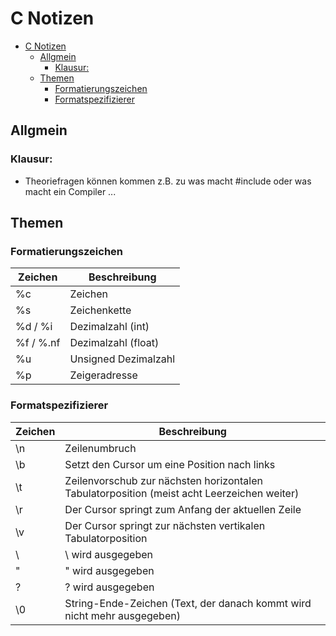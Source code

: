 # C Notizen

- [C Notizen](#c-notizen)
  - [Allgmein](#allgmein)
    - [Klausur:](#klausur)
  - [Themen](#themen)
    - [Formatierungszeichen](#formatierungszeichen)
    - [Formatspezifizierer](#formatspezifizierer)

## Allgmein

### Klausur:

- Theoriefragen können kommen z.B. zu was macht #include
  oder was macht ein Compiler ...

## Themen

### Formatierungszeichen

| Zeichen | Beschreibung            |
|---------|-------------------------|
| %c      | Zeichen                 |
| %s      | Zeichenkette            |
| %d / %i  | Dezimalzahl (int)       |
| %f / %.nf | Dezimalzahl (float)     |
| %u      | Unsigned Dezimalzahl    |
| %p      | Zeigeradresse           |

### Formatspezifizierer 

| Zeichen | Beschreibung            |
|---------|-------------------------|
|\n | Zeilenumbruch |
|\b | Setzt den Cursor um eine Position nach links |
|\t | Zeilenvorschub zur nächsten horizontalen Tabulatorposition (meist acht Leerzeichen weiter) |
|\r | Der Cursor springt zum Anfang der aktuellen Zeile |
|\v | Der Cursor springt zur nächsten vertikalen Tabulatorposition |
|\\ | \ wird ausgegeben |
|\" | " wird ausgegeben |
|\? | ? wird ausgegeben |
|\0 | String-Ende-Zeichen (Text, der danach kommt wird nicht mehr ausgegeben) | 

